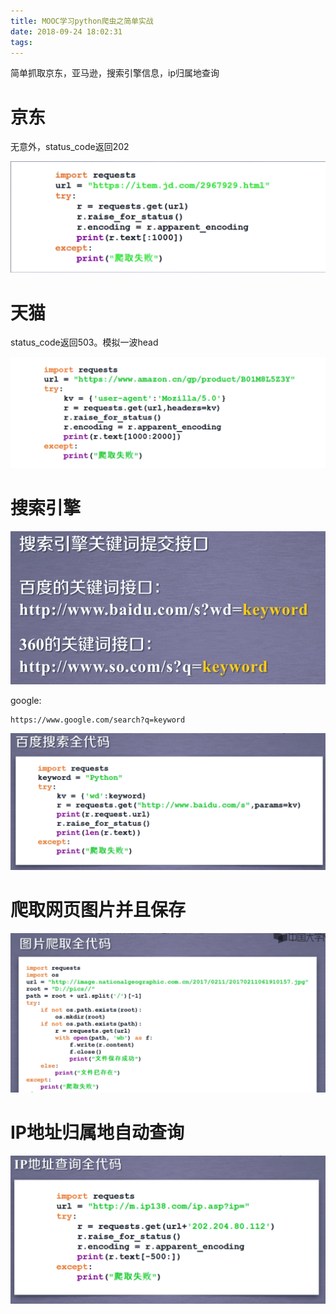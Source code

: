 ```yaml
---
title: MOOC学习python爬虫之简单实战
date: 2018-09-24 18:02:31
tags:
---
```


简单抓取京东，亚马逊，搜索引擎信息，ip归属地查询

<!-- more -->

# 京东

无意外，status_code返回202

<img src="https://raw.githubusercontent.com/GreenHatHG/blog_image/master/python-%E4%BA%AC%E4%B8%9C.png">

# 天猫

status_code返回503。模拟一波head

<img src="https://raw.githubusercontent.com/GreenHatHG/blog_image/master/python-%E5%A4%A9%E7%8C%AB.png">

# 搜索引擎

<img src="https://raw.githubusercontent.com/GreenHatHG/blog_image/master/python-%E6%90%9C%E7%B4%A2%E5%BC%95%E6%93%8E%E6%8E%A5%E5%8F%A3.png">

google:

```text
https://www.google.com/search?q=keyword
```

<img src="https://raw.githubusercontent.com/GreenHatHG/blog_image/master/python-%E7%99%BE%E5%BA%A6.png">

# 爬取网页图片并且保存

<img src="https://raw.githubusercontent.com/GreenHatHG/blog_image/master/python-%E5%9B%BE%E7%89%87%E7%88%AC%E5%8F%96.png">

# IP地址归属地自动查询

 <img src="https://raw.githubusercontent.com/GreenHatHG/blog_image/master/python-ip.png">





